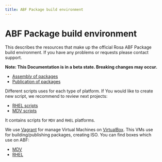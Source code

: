 ```yaml
---
title: ABF Package build environment
---
```


# ABF Package build environment

This describes the resources that make up the official Rosa ABF Package build environment. If you have any problems or requests please contact support.

**Note: This Documentation is in a beta state. Breaking changes may occur.**

* [Assembly of packages](/abf/scripts/assembly_of_packages/)
* [Publication of packages](/abf/scripts/publication_of_packages/)

Different scripts uses for each type of platform. If You would like to create new script, we recommend to review next projects:

* [RHEL scripts](https://abf.rosalinux.ru/abf/rhel-scripts)
* [MDV scripts](https://abf.rosalinux.ru/abf/mdv-scripts)

It contains scripts for `MDV` and `RHEL` platforms.

We use [Vagrant](http://docs-v1.vagrantup.com/v1/docs/boxes.html) for manage Virtual Machines on [VirtualBox](https://www.virtualbox.org/). This VMs use for building/publishing packages, creating ISO. You can find boxes which use on ABF:

* [MDV](http://file-store.rosalinux.ru/api/v1/file_stores/60fe76919127188489b997a5c4eb3129dd373081)
* [RHEL](http://file-store.rosalinux.ru/api/v1/file_stores/574ff9ea966bd5d0c521c83029f3b9e2fc94377b)